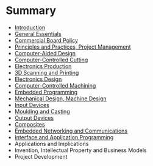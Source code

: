 # Summary

* [Introduction](README.md)
* [General Essentials](general_essentials.md)
* [Commercial Board Policy](commercial_board_policy.md)
* [Principles and Practices, Project Management](principles_and_practices,_project_management.md)
* [Computer-Aided Design](computer-aided_design.md)
* [Computer-Controlled Cutting](computer-controlled_cutting.md)
* [Electronics Production](electronics_production.md)
* [3D Scanning and Printing](3d_scanning_and_printing.md)
* [Electronics Design](electronics_design.md)
* [Computer-Controlled Machining](computer-controlled_machining.md)
* [Embedded Programming](embedded_programming.md)
* [Mechanical Design, Machine Design](mechanical_design,_machine_design.md)
* [Input Devices](input_devices.md)
* [Moulding and Casting](moulding_and_casting.md)
* [Output Devices](output_devices.md)
* [Composites](composites.md)
* [Embedded Networking and Communications](embedded_networking_and_communications.md)
* [Interface and Application Programming](interface_and_application_programming.md)
* Applications and Implications
* Invention, Intellectual Property and Business Models
* Project Development

